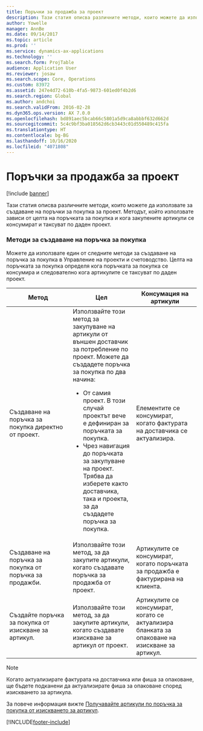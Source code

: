 ```yaml
---
title: Поръчки за продажба за проект
description: Тази статия описва различните методи, които можете да използвате за създаване на поръчки за покупка за проект. Методът, който използвате зависи от целта на поръчката за покупка и кога закупените артикули се консумират и таксуват по даден проект.
author: Yowelle
manager: AnnBe
ms.date: 09/14/2017
ms.topic: article
ms.prod: ''
ms.service: dynamics-ax-applications
ms.technology: ''
ms.search.form: ProjTable
audience: Application User
ms.reviewer: josaw
ms.search.scope: Core, Operations
ms.custom: 83972
ms.assetid: 247e4d72-610b-4fa5-9873-601ed0f4b2d6
ms.search.region: Global
ms.author: andchoi
ms.search.validFrom: 2016-02-28
ms.dyn365.ops.version: AX 7.0.0
ms.openlocfilehash: bd891aec5bcab66c5801a5d9ca8abbbf632d662d
ms.sourcegitcommit: 5c4c9bf3ba018562d6cb3443c01d550489c415fa
ms.translationtype: HT
ms.contentlocale: bg-BG
ms.lasthandoff: 10/16/2020
ms.locfileid: "4071808"
---
```

# <a name="purchase-orders-for-a-project"></a>Поръчки за продажба за проект

[!include [banner](../includes/banner.md)]

Тази статия описва различните методи, които можете да използвате за създаване на поръчки за покупка за проект. Методът, който използвате зависи от целта на поръчката за покупка и кога закупените артикули се консумират и таксуват по даден проект.

### <a name="methods-for-creating-a-purchase-order"></a>Методи за създаване на поръчка за покупка

Можете да използвате един от следните методи за създаване на поръчка за покупка в Управление на проекти и счетоводство. Целта на поръчката за покупка определя кога поръчката за покупка се консумира и следователно кога артикулите се таксуват по даден проект.

<table>
<colgroup>
<col width="33%" />
<col width="33%" />
<col width="33%" />
</colgroup>
<thead>
<tr class="header">
<th>Метод</th>
<th>Цел</th>
<th>Консумация на артикули</th>
</tr>
</thead>
<tbody>
<tr class="odd">
<td>Създаване на поръчка за покупка директно от проект.</td>
<td>Използвайте този метод за закупуване на артикули от външен доставчик за потребление по проект. Можете да създадете поръчка за покупка по два начина:
<ul>
<li>От самия проект. В този случай проектът вече е дефиниран за поръчката за покупка.</li>
<li>Чрез навигация до поръчката за закупуване на проект. Трябва да изберете както доставчика, така и проекта, за да създадете поръчка за покупка.</li>
</ul></td>
<td>Елементите се консумират, когато фактурата на доставчика се актуализира.</td>
</tr>
<tr class="even">
<td>Създаване на поръчка за покупка от поръчка за продажби.</td>
<td>Използвайте този метод, за да закупите артикули, когато създавате поръчка за продажба от проект.</td>
<td>Артикулите се консумират, когато поръчката за продажба е фактурирана на клиента.</td>
</tr>
<tr class="odd">
<td>Създайте поръчка за покупка от изискване за артикул.</td>
<td>Използвайте този метод, за да закупите артикули, когато създавате изискване за артикул от проект.</td>
<td>Артикулите се консумират, когато се актуализира бланката за опаковане на изискване за артикул.</td>
</tr>
</tbody>
</table>

> [!NOTE] 
> Когато актуализирате фактурата на доставчика или фиша за опаковане, ще бъдете подканени да актуализирате фиша за опаковане според изискването за артикула.

За повече информация вижте [Получавайте артикули по поръчка за покупка от изискването за артикул](tasks/receive-items-purchase-order-item-requirement.md).



[!INCLUDE[footer-include](../includes/footer-banner.md)]